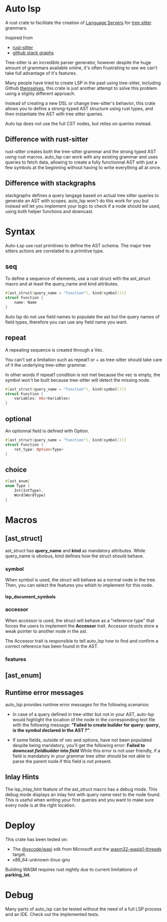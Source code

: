 # Auto lsp

A rust crate to facilitate the creation of [Language Servers](https://microsoft.github.io/language-server-protocol/) for [tree sitter](https://tree-sitter.github.io/tree-sitter/) grammars.

Inspired from
 - [rust-sitter](https://github.com/hydro-project/rust-sitter)
 - [github stack graphs](https://github.com/github/stack-graphs)


Tree-sitter is an incredible parser generator, however despite the huge amount of grammars available online, it's often frustrating to see we can't take full advantage of it's features.

Many people have tried to create LSP in the past using tree-sitter, including Github [themselves](https://github.com/github/semantic/commit/0edef40b998d339b50abf597579c894e072f8fc0), this crate is just another attempt to solve this problem using a slighly different approach.

Instead of creating a new DSL or change tree-sitter's behavior, this crate allows you to define a strong-typed AST structure using rust types, and then instantiate the AST with tree sitter queries.

Auto lsp does not use the full CST nodes, but relies on queries instead.

## Difference with rust-sitter

rust-sitter creates both the tree-sitter grammar and the strong typed AST using rust macros.
auto_lsp can work with any existing grammar and uses queries to fetch data, allowing to create a fully functionnal AST with just a few symbols at the beginning without having to write everything all at once.

## Difference with stackgraphs

stackgraphs defines a query langage based on actual tree sitter queries to generate an AST with scopes.
auto_lsp won't do this work for you but instead will let you implement your logic to check if a node should be used, using both helper functions and downcast.

# Syntax

Auto-Lsp use rust primitives to define the AST schema.
The major tree sitters actions are correlated to a primitive type. 

## seq

To define a sequence of elements, use a rust struct with the ast_struct macro and at least the query_name and kind attributes.

```rust
#[ast_struct(query_name = "function"), kind(symbol())]
struct Function {
    name: Name
}
``` 

Auto lsp do not use field names to populate the ast but the query names of field types, therefore you can use any field name you want.

## repeat

A repeating sequence is created through a Vec.

You can't set a limitation such as repeat1 or + as tree-sitter should take care of it the underlying tree-sitter grammar.

In other words if repeat1 condition is not met because the vec is empty, the symbol won't be built because tree-sitter will detect the missing node.

```rust
#[ast_struct(query_name = "function"), kind(symbol())]
struct Function {
    variables: Vec<Variables>
}
``` 

## optional

An optionnal field is defined with Option.

```rust
#[ast_struct(query_name = "function"), kind(symbol())]
struct Function {
    ret_type: Option<Type>
}
``` 

## choice

```rust
#[ast_enum]
enum Type {
    Int(IntType),
    Word(WordType)
}

```

# Macros

## [ast_struct]

ast_struct has **query_name** and **kind** as mandatory attributes.
While query_name is obvious, kind defines how the struct should behave.

### symbol

When symbol is used, the struct will behave as a normal node in the tree. 
Then, you can select the features you whish to implement for this node.

#### lsp_document_symbols



### accessor

When accessor is used, the struct will behave as a "reference type" that forces the users to implement the **Accessor** trait.
Accessor structs store a weak pointer to another node in the ast.

The Accessor trait is responsible to tell auto_lsp how to find and confirm a correct reference has been found in the AST.


### features

## [ast_enum]

## Runtime error messages

auto_lsp provides runtime error messages for the following scenarios:

 - In case of a query defined in tree-sitter but not in your AST, auto-lsp would highlight the location of the node in the corresponding text file with the following message:
 **"Failed to create builder for query: _query_, is the symbol declared in the AST ?"**.


 - If some fields, outside of vec and options, have not been populated despite being mandatory, you'll get the following error:
 **Failed to downcast _fieldbuilder_ into _field_** 
 While this error is not user friendly, if a field is mandatory in your grammar tree sitter should be not able to parse the parent node if this field is not present.


## Inlay Hints

The lsp_inlay_hint feature of the ast_struct macro has a debug mode.
This debug mode displays an inlay hint with  query name next to the node found.
This is useful when writing your first queries and you want to make sure every node is at the right location.

# Deploy

This crate has been tested on:
 - The [@vscode/wasi](https://github.com/microsoft/vscode-wasm) sdk from Microsoft and the [wasm32-wasip1-threads](https://doc.rust-lang.org/rustc/platform-support/wasm32-wasip1-threads.html) target.
 - x86_64-unknown-linux-gnu 

Building WASM requires rust nightly due to current limitations of **parking_lot**.

# Debug

Many parts of auto_lsp can be tested without the need of a full LSP process and an IDE.
Check out the implemented tests.